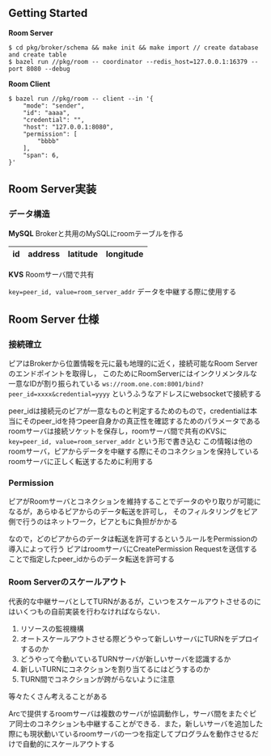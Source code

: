 ## Getting Started

**Room Server**
```
$ cd pkg/broker/schema && make init && make import // create database and create table
$ bazel run //pkg/room -- coordinator --redis_host=127.0.0.1:16379 --port 8080 --debug
```

**Room Client**
```
$ bazel run //pkg/room -- client --in '{ 
    "mode": "sender",
    "id": "aaaa",
    "credential": "",
    "host": "127.0.0.1:8080",
    "permission": [
        "bbbb"
    ],
    "span": 6,
}'
```

## Room Server実装

### データ構造

**MySQL**
Brokerと共用のMySQLにroomテーブルを作る

|id|address|latitude|longitude|
|:-:|:-:|:-:|:-:|

**KVS**
Roomサーバ間で共有

`key=peer_id, value=room_server_addr`
データを中継する際に使用する

## Room Server 仕様

### 接続確立
ピアはBrokerから位置情報を元に最も地理的に近く，接続可能なRoom Serverのエンドポイントを取得し，
このためにRoomServerにはインクリメンタルな一意なIDが割り振られている
`ws://room.one.com:8001/bind?peer_id=xxxx&credential=yyyy` というふうなアドレスにwebsocketで接続する

peer_idは接続元のピアが一意なものと判定するためのもので，credentialは本当にそのpeer_idを持つpeer自身かの真正性を確認するためのパラメータである
roomサーバは接続ソケットを保存し，roomサーバ間で共有のKVSに `key=peer_id, value=room_server_addr` という形で書き込む
この情報は他のroomサーバ，ピアからデータを中継する際にそのコネクションを保持しているroomサーバに正しく転送するために利用する

### Permission
ピアがRoomサーバとコネクションを維持することでデータのやり取りが可能になるが，あらゆるピアからのデータ転送を許可し，
そのフィルタリングをピア側で行うのはネットワーク，ピアともに負担がかかる

なので，どのピアからのデータは転送を許可するというルールをPermissionの導入によって行う
ピアはroomサーバにCreatePermission Requestを送信することで指定したpeer_idからのデータ転送を許可する

### Room Serverのスケールアウト
代表的な中継サーバとしてTURNがあるが，こいつをスケールアウトさせるのにはいくつもの自前実装を行わなければならない．
1. リソースの監視機構
2. オートスケールアウトさせる際どうやって新しいサーバにTURNをデプロイするのか
3. どうやって今動いているTURNサーバが新しいサーバを認識するか
3. 新しいTURNにコネクションを割り当てるにはどうするのか
4. TURN間でコネクションが跨がらないように注意

等々たくさん考えることがある

Arcで提供するroomサーバは複数のサーバが協調動作し，サーバ間をまたぐピア同士のコネクションも中継することができる．また，新しいサーバを追加した際にも現状動いているroomサーバの一つを指定してプログラムを動作させるだけで自動的にスケールアウトする
 